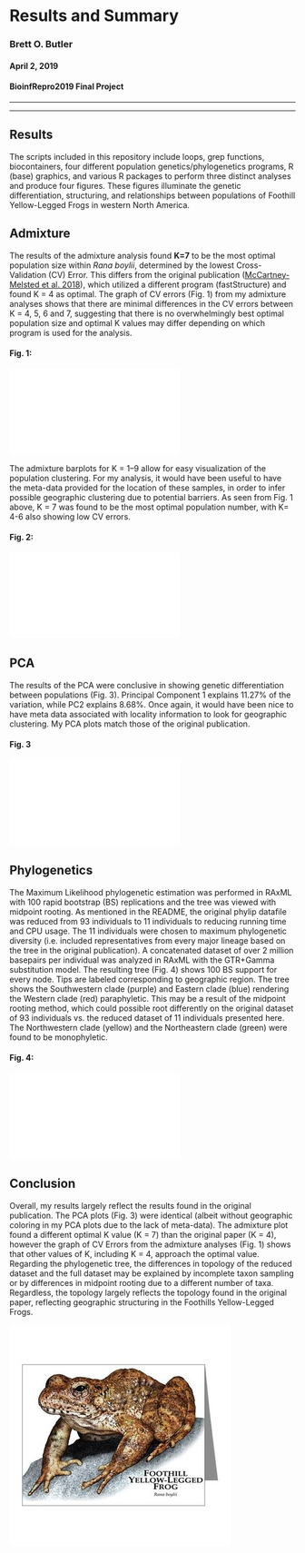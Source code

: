 # Results and Summary
### Brett O. Butler
#### April 2, 2019
#### BioinfRepro2019 Final Project
____________________
____________________
## Results
The scripts included in this repository include loops, grep functions, biocontainers, four different population genetics/phylogenetics programs, R (base) graphics, and various R packages to perform three distinct analyses and produce four figures. These figures illuminate the genetic differentiation, structuring, and relationships between populations of Foothill Yellow-Legged Frogs in western North America. 

## Admixture
The results of the admixture analysis found **K=7** to be the most optimal population size within *Rana boylii*, determined by the lowest Cross-Validation (CV) Error. This differs from the original publication ([McCartney-Melsted et al. 2018](https://www.nature.com/articles/s41437-018-0097-7.pdf?origin=ppub)), which utilized a different program (fastStructure) and found K = 4 as optimal. The graph of CV errors (Fig. 1) from my admixture analyses shows that there are minimal differences in the CV errors between K = 4, 5, 6 and 7, suggesting that there is no overwhelmingly best optimal population size and optimal K values may differ depending on which program is used for the analysis.

#### **Fig. 1:**

![CV Errors](./Admixture/FIGURES/CVErrors.pdf)

The admixture barplots for K = 1–9 allow for easy visualization of the population clustering. For my analysis, it would have been useful to have the meta-data provided for the location of these samples, in order to infer possible geographic clustering due to potential barriers. As seen from Fig. 1 above, K = 7 was found to be the most optimal population number, with K= 4-6 also showing low CV errors.

#### **Fig. 2:**

![barplots](./Admixture/FIGURES/structure_plots_panel.pdf)

## PCA
The results of the PCA were conclusive in showing genetic differentiation between populations (Fig. 3). Principal Component 1 explains 11.27% of the variation, while PC2 explains 8.68%. Once again, it would have been nice to have meta data associated with locality information to look for geographic clustering. My PCA plots match those of the original publication. 

#### **Fig. 3**

![PCA](./PCA/FIGURES/PCA_panel.pdf)

## Phylogenetics
The Maximum Likelihood phylogenetic estimation was performed in RAxML with 100 rapid bootstrap (BS) replications and the tree was viewed with midpoint rooting. As mentioned in the README, the original phylip datafile was reduced from 93 individuals to 11 individuals to reducing running time and CPU usage. The 11 individuals were chosen to maximum phylogenetic diversity (i.e. included representatives from every major lineage based on the tree in the original publication). A concatenated dataset of over 2 million basepairs per individual was analyzed in RAxML with the GTR+Gamma substitution model. The resulting tree (Fig. 4) shows 100 BS support for every node. Tips are labeled corresponding to geographic region. The tree shows the Southwestern clade (purple) and Eastern clade (blue) rendering the Western clade (red) paraphyletic. This may be a result of the midpoint rooting method, which could possible root differently on the original dataset of 93 individuals vs. the reduced dataset of 11 individuals presented here. The Northwestern clade (yellow) and the Northeastern clade (green) were found to be monophyletic. 

#### **Fig. 4:**

![Tree](./RAxML_reduced_tree.pdf)

## Conclusion
Overall, my results largely reflect the results found in the original publication. The PCA plots (Fig. 3) were identical (albeit without geographic coloring in my PCA plots due to the lack of meta-data). The admixture plot found a different optimal K value (K = 7) than the original paper (K = 4), however the graph of CV Errors from the admixture analyses (Fig. 1) shows that other values of K, including K = 4, approach the optimal value. Regarding the phylogenetic tree, the differences in topology of the reduced dataset and the full dataset may be explained by incomplete taxon sampling or by differences in midpoint rooting due to a different number of taxa. Regardless, the topology largely reflects the topology found in the original paper, reflecting geographic structuring in the Foothills Yellow-Legged Frogs.

![Rana](./Rana_boylii.jpg)